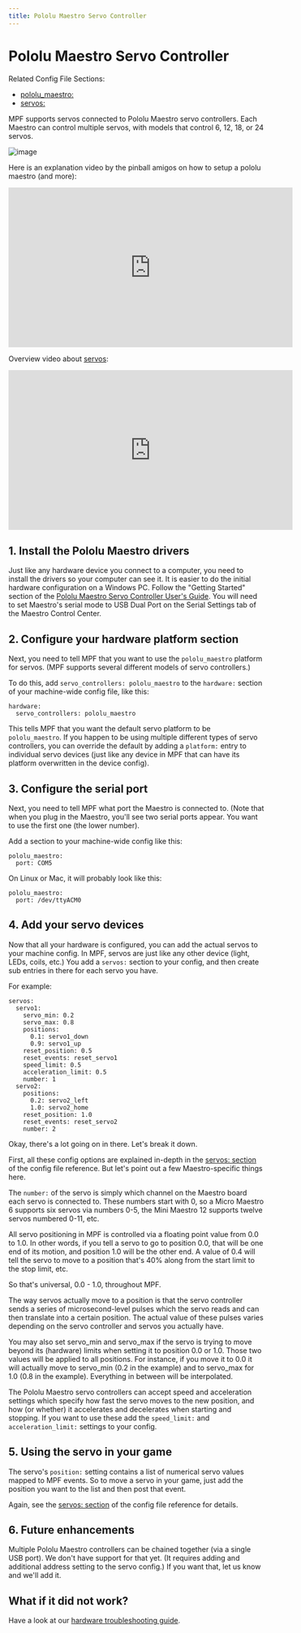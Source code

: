 ```yaml
---
title: Pololu Maestro Servo Controller
---
```


# Pololu Maestro Servo Controller


Related Config File Sections:

* [pololu_maestro:](../config/pololu_maestro.md)
* [servos:](../config/servos.md)

MPF supports servos connected to Pololu Maestro servo controllers. Each
Maestro can control multiple servos, with models that control 6, 12, 18,
or 24 servos.

![image](images/pololu_maestro.jpg)

Here is an explanation video by the pinball amigos on how to setup a
pololu maestro (and more):

<div class="video-wrapper">
<iframe width="560" height="315" src="https://www.youtube.com/embed/1QOOJNtsGxw" title="YouTube video player" frameborder="0" allow="accelerometer; autoplay; clipboard-write; encrypted-media; gyroscope; picture-in-picture" allowfullscreen></iframe>
</div>

Overview video about [servos](../mechs/servos/index.md):

<div class="video-wrapper">
<iframe width="560" height="315" src="https://www.youtube.com/embed/wA6KEODwQ5w" title="YouTube video player" frameborder="0" allow="accelerometer; autoplay; clipboard-write; encrypted-media; gyroscope; picture-in-picture" allowfullscreen></iframe>
</div>

## 1. Install the Pololu Maestro drivers

Just like any hardware device you connect to a computer, you need to
install the drivers so your computer can see it. It is easier to do the
initial hardware configuration on a Windows PC. Follow the "Getting
Started" section of the [Pololu Maestro Servo Controller User's
Guide](https://www.pololu.com/docs/0J40/all). You will need to set
Maestro's serial mode to USB Dual Port on the Serial Settings tab of
the Maestro Control Center.

## 2. Configure your hardware platform section

Next, you need to tell MPF that you want to use the `pololu_maestro`
platform for servos. (MPF supports several different models of servo
controllers.)

To do this, add `servo_controllers: pololu_maestro` to the `hardware:`
section of your machine-wide config file, like this:

``` mpf-config
hardware:
  servo_controllers: pololu_maestro
```

This tells MPF that you want the default servo platform to be
`pololu_maestro`. If you happen to be using multiple different types of
servo controllers, you can override the default by adding a `platform:`
entry to individual servo devices (just like any device in MPF that can
have its platform overwritten in the device config).

## 3. Configure the serial port

Next, you need to tell MPF what port the Maestro is connected to. (Note
that when you plug in the Maestro, you'll see two serial ports appear.
You want to use the first one (the lower number).

Add a section to your machine-wide config like this:

``` mpf-config
pololu_maestro:
  port: COM5
```

On Linux or Mac, it will probably look like this:

``` mpf-config
pololu_maestro:
  port: /dev/ttyACM0
```

## 4. Add your servo devices

Now that all your hardware is configured, you can add the actual servos
to your machine config. In MPF, servos are just like any other device
(light, LEDs, coils, etc.) You add a `servos:` section to your config,
and then create sub entries in there for each servo you have.

For example:

``` mpf-config
servos:
  servo1:
    servo_min: 0.2
    servo_max: 0.8
    positions:
      0.1: servo1_down
      0.9: servo1_up
    reset_position: 0.5
    reset_events: reset_servo1
    speed_limit: 0.5
    acceleration_limit: 0.5
    number: 1
  servo2:
    positions:
      0.2: servo2_left
      1.0: servo2_home
    reset_position: 1.0
    reset_events: reset_servo2
    number: 2
```

Okay, there's a lot going on in there. Let's break it down.

First, all these config options are explained in-depth in the
[servos: section](../config/servos.md) of the
config file reference. But let's point out a few Maestro-specific
things here.

The `number:` of the servo is simply which channel on the Maestro board
each servo is connected to. These numbers start with 0, so a Micro
Maestro 6 supports six servos via numbers 0-5, the Mini Maestro 12
supports twelve servos numbered 0-11, etc.

All servo positioning in MPF is controlled via a floating point value
from 0.0 to 1.0. In other words, if you tell a servo to go to position
0.0, that will be one end of its motion, and position 1.0 will be the
other end. A value of 0.4 will tell the servo to move to a position
that's 40% along from the start limit to the stop limit, etc.

So that's universal, 0.0 - 1.0, throughout MPF.

The way servos actually move to a position is that the servo controller
sends a series of microsecond-level pulses which the servo reads and can
then translate into a certain position. The actual value of these pulses
varies depending on the servo controller and servos you actually have.

You may also set servo_min and servo_max if the servo is trying to move
beyond its (hardware) limits when setting it to position 0.0 or 1.0.
Those two values will be applied to all positions. For instance, if you
move it to 0.0 it will actually move to servo_min (0.2 in the example)
and to servo_max for 1.0 (0.8 in the example). Everything in between
will be interpolated.

The Pololu Maestro servo controllers can accept speed and acceleration
settings which specify how fast the servo moves to the new position, and
how (or whether) it accelerates and decelerates when starting and
stopping. If you want to use these add the `speed_limit:` and
`acceleration_limit:` settings to your config.

## 5. Using the servo in your game

The servo's `position:` setting contains a list of numerical servo
values mapped to MPF events. So to move a servo in your game, just add
the position you want to the list and then post that event.

Again, see the [servos: section](../config/servos.md) of the config file reference for details.

## 6. Future enhancements

Multiple Pololu Maestro controllers can be chained together (via a
single USB port). We don't have support for that yet. (It requires
adding and additional address setting to the servo config.) If you want
that, let us know and we'll add it.

## What if it did not work?

Have a look at our [hardware troubleshooting guide](troubleshooting_hardware/index.md).
